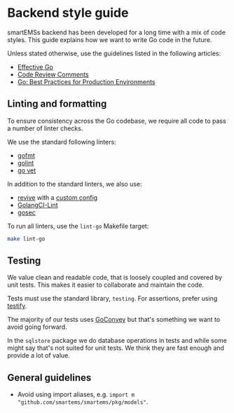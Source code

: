 # Backend style guide

smartEMSs backend has been developed for a long time with a mix of code styles.  This guide explains how we want to write Go code in the future.

Unless stated otherwise, use the guidelines listed in the following articles:

- [Effective Go](https://golang.org/doc/effective_go.html)
- [Code Review Comments](https://github.com/golang/go/wiki/CodeReviewComments)
- [Go: Best Practices for Production Environments](http://peter.bourgon.org/go-in-production/#formatting-and-style)

## Linting and formatting

To ensure consistency across the Go codebase, we require all code to pass a number of linter checks.

We use the standard following linters:

- [gofmt](https://golang.org/cmd/gofmt/)
- [golint](https://github.com/golang/lint)
- [go vet](https://golang.org/cmd/vet/)

In addition to the standard linters, we also use:

- [revive](https://revive.run/) with a [custom config](https://github.com/smartems/smartems/blob/master/conf/revive.toml)
- [GolangCI-Lint](https://github.com/golangci/golangci-lint)
- [gosec](https://github.com/securego/gosec)

To run all linters, use the `lint-go` Makefile target:

```bash
make lint-go
```

## Testing

We value clean and readable code, that is loosely coupled and covered by unit tests. This makes it easier to collaborate and maintain the code.

Tests must use the standard library, `testing`. For assertions, prefer using [testify](https://github.com/stretchr/testify).

The majority of our tests uses [GoConvey](http://goconvey.co/) but that's something we want to avoid going forward.

In the `sqlstore` package we do database operations in tests and while some might say that's not suited for unit tests. We think they are fast enough and provide a lot of value.

## General guidelines

- Avoid using import aliases, e.g. `import m "github.com/smartems/smartems/pkg/models"`.
